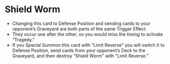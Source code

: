 # Shield Worm

*   Changing this card to Defense Position and sending cards to your opponent’s Graveyard are both parts of the same Trigger Effect.
*   They occur one after the other, so you would miss the timing to activate “Tragedy.”
*   If you Special Summon this card with “Limit Reverse” you will switch it to Defense Position, send cards from your opponent’s Deck to the Graveyard, and then destroy “Shield Worm” with “Limit Reverse.”
